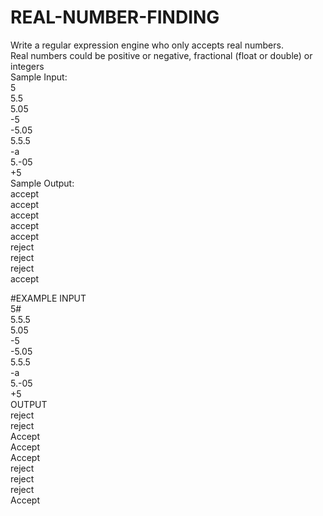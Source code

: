 # REAL-NUMBER-FINDING  
Write a regular expression engine who only accepts real numbers.  
Real numbers could be positive or negative, fractional (float or double) or integers  
Sample Input:  
5  
5.5  
5.05  
-5  
-5.05  
5.5.5  
-a  
5.-05  
+5  
Sample Output:  
accept  
accept  
accept  
accept  
accept  
reject  
reject  
reject  
accept  

#EXAMPLE
INPUT  
5#  
5.5.5  
5.05  
-5  
-5.05  
5.5.5  
-a  
5.-05  
+5  
OUTPUT  
reject  
reject  
Accept  
Accept  
Accept  
reject  
reject  
reject  
Accept  
